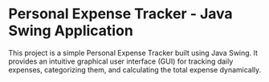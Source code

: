 # Personal Expense Tracker - Java Swing Application

This project is a simple Personal Expense Tracker built using Java Swing. It provides an intuitive graphical user interface (GUI) for tracking daily expenses, categorizing them, and calculating the total expense dynamically.



